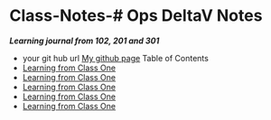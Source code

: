 # Class-Notes-# Ops DeltaV Notes 
***Learning journal from 102, 201 and 301***
- your git hub url
[My github page](https://github.com/ymclapp)
Table of Contents
- [Learning from Class One](/class1.md)
- [Learning from Class One](/class2.md)
- [Learning from Class One](/class3.md)
- [Learning from Class One](/class4.md)
- [Learning from Class One](/class5.md)

